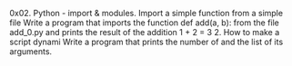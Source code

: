 
0x02. Python - import & modules.
Import a simple function from a simple file
Write a program that imports the function def add(a, b): from the file add_0.py and prints the result of the addition 1 + 2 = 3
2. How to make a script dynami
Write a program that prints the number of and the list of its arguments.
